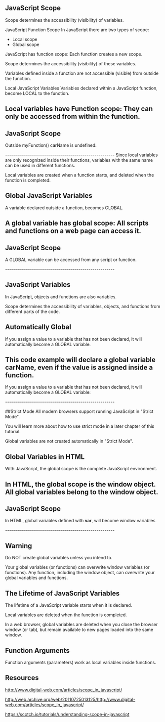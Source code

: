 ## JavaScript Scope

Scope determines the accessibility (visibility) of variables.

JavaScript Function Scope
In JavaScript there are two types of scope:

* Local scope
* Global scope

JavaScript has function scope: Each function creates a new scope.

Scope determines the accessibility (visibility) of these variables.

Variables defined inside a function are not accessible (visible) from outside the function.

Local JavaScript Variables
Variables declared within a JavaScript function, become LOCAL to the function.

Local variables have Function scope: They can only be accessed from within the function.
-------------------------------------------------------
<html>
<body>

<h2>JavaScript Scope</h2>

<p>Outside myFunction() carName is undefined.</p>

<p id="demo1"></p>

<p id="demo2"></p>

<script>
myFunction();

function myFunction() {
  var carName = "Volvo";
  document.getElementById("demo1").innerHTML = typeof carName + " " + carName;
} // return string Volvo

document.getElementById("demo2").innerHTML = typeof carName; // return undefined

</script>
</body>
</html>
-------------------------------------------------------
Since local variables are only recognized inside their functions, variables with the same name can be used in different functions.

Local variables are created when a function starts, and deleted when the function is completed.

## Global JavaScript Variables
A variable declared outside a function, becomes GLOBAL.

A global variable has global scope: All scripts and functions on a web page can access it. 
-------------------------------------------------------
<html>
<body>

<h2>JavaScript Scope</h2>

<p>A GLOBAL variable can be accessed from any script or function.</p>

<p id="demo"></p>

<script>
var carName = "Volvo";
myFunction();

function myFunction() {
  document.getElementById("demo").innerHTML = "I can display " + carName;
} // return I can display Volvo

</script>
</body>
</html>
-------------------------------------------------------

## JavaScript Variables
In JavaScript, objects and functions are also variables.

Scope determines the accessibility of variables, objects, and functions from different parts of the code.

## Automatically Global
If you assign a value to a variable that has not been declared, it will automatically become a GLOBAL variable.

This code example will declare a global variable carName, even if the value is assigned inside a function.
-------------------------------------------------------
<html>
<body>

<p>If you assign a value to a variable that has not been declared, it will automatically become a GLOBAL variable:</p>

<p id="demo"></p>

<script>
myFunction();
// code here can use carName as a global variable
document.getElementById("demo").innerHTML = "I can display " + carName;
function myFunction() {
  carName = "Volvo";
}
// return I can display Volvo

</script>
</body>
</html>
-------------------------------------------------------

##Strict Mode
All modern browsers support running JavaScript in "Strict Mode".

You will learn more about how to use strict mode in a later chapter of this tutorial.

Global variables are not created automatically in "Strict Mode".

## Global Variables in HTML
With JavaScript, the global scope is the complete JavaScript environment.

In HTML, the global scope is the window object. All global variables belong to the window object.
-------------------------------------------------------
<html>
<body>

<h2>JavaScript Scope</h2>

<p>In HTML, global variables defined with <b>var</b>, will become window variables.</p>

<p id="demo"></p>

<script>
var carName = "Volvo";

// code here can use window.carName
document.getElementById("demo").innerHTML = "I can display " + window.carName;
// return I can display Volvo

</script>
</body>
</html>
-------------------------------------------------------

## Warning
Do NOT create global variables unless you intend to.

Your global variables (or functions) can overwrite window variables (or functions).
Any function, including the window object, can overwrite your global variables and functions.

## The Lifetime of JavaScript Variables
The lifetime of a JavaScript variable starts when it is declared.

Local variables are deleted when the function is completed.

In a web browser, global variables are deleted when you close the browser window (or tab), but remain available to new pages loaded into the same window.

## Function Arguments
Function arguments (parameters) work as local variables inside functions.

## Resources
http://www.digital-web.com/articles/scope_in_javascript/

http://web.archive.org/web/20110725013125/http://www.digital-web.com/articles/scope_in_javascript/

https://scotch.io/tutorials/understanding-scope-in-javascript